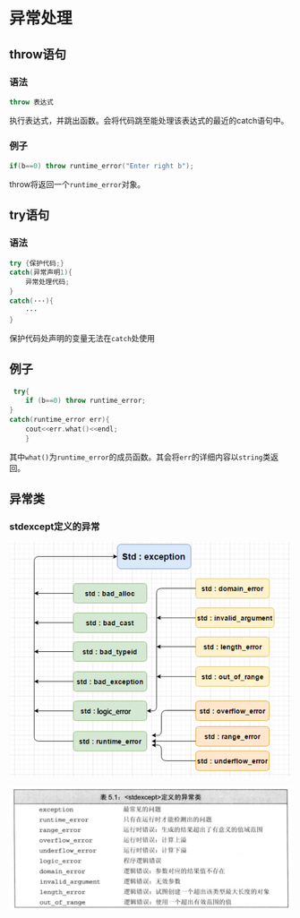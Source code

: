# 异常处理
## throw语句
### 语法
```c++
throw 表达式
```
执行表达式，并跳出函数。会将代码跳至能处理该表达式的最近的catch语句中。
### 例子
```c++
if(b==0) throw runtime_error("Enter right b");
```
throw将返回一个`runtime_error`对象。
## try语句
### 语法
```c++
try {保护代码;}
catch(异常声明1){
    异常处理代码;
}
catch(···){
    ··· 
}
```
<div class="warning"><p>保护代码处声明的变量无法在<code>catch</code>处使用</p></div>

## 例子
```c++
 try{
    if (b==0) throw runtime_error;
}
catch(runtime_error err){
    cout<<err.what()<<endl;
    }
```

其中`what()`为`runtime_error`的成员函数。其会将`err`的详细内容以`string`类返回。
## 异常类
### stdexcept定义的异常
![exceptions_in_cpp](/assets/exceptions_in_cpp.png)

![Snipaste_2020-08-22_18-02-23](/assets/Snipaste_2020-08-22_18-02-23.png)
